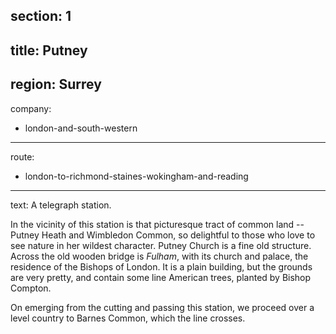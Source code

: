 section: 1
----
title: Putney
----
region: Surrey
----
company:
- london-and-south-western
----
route:
- london-to-richmond-staines-wokingham-and-reading
----
text: A telegraph station.

In the vicinity of this station is that picturesque tract of common land -- Putney Heath and Wimbledon Common, so delightful to those who love to see nature in her wildest character. Putney Church is a fine old structure. Across the old wooden bridge is *Fulham*, with its church and palace, the residence of the Bishops of London. It is a plain building, but the grounds are very pretty, and contain some line American trees, planted by Bishop Compton.

On emerging from the cutting and passing this station, we proceed over a level country to Barnes Common, which the line crosses.
